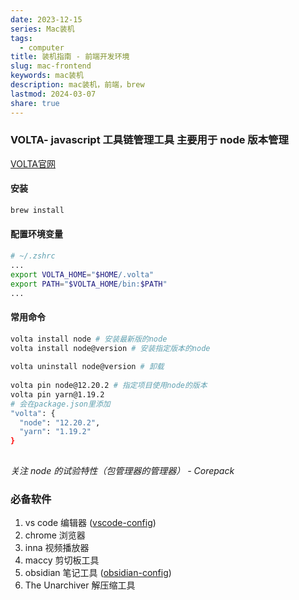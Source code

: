 ```yaml
---  
date: 2023-12-15  
series: Mac装机  
tags:  
  - computer  
title: 装机指南 - 前端开发环境  
slug: mac-frontend  
keywords: mac装机  
description: mac装机，前端，brew  
lastmod: 2024-03-07  
share: true  
---  
```

  
### VOLTA- javascript 工具链管理工具 主要用于 node 版本管理  
  
[VOLTA官网](https://github.com/volta-cli/volta)  
  
#### 安装  
  
``` Bash  
brew install   
```  
  
#### 配置环境变量  
  
``` Bash  
# ~/.zshrc  
...  
export VOLTA_HOME="$HOME/.volta"  
export PATH="$VOLTA_HOME/bin:$PATH"  
...  
```  
  
#### 常用命令  
  
``` Bash  
volta install node # 安装最新版的node  
volta install node@version # 安装指定版本的node  
  
volta uninstall node@version # 卸载  
  
volta pin node@12.20.2 # 指定项目使用node的版本  
volta pin yarn@1.19.2  
# 会在package.json里添加  
"volta": {  
  "node": "12.20.2",  
  "yarn": "1.19.2"  
}  
  
```  
  
*关注 node 的试验特性（包管理器的管理器） -  Corepack*  
  
### 必备软件  
  
1. vs code 编辑器 ([vscode-config](./vscode-config.md))  
2. chrome 浏览器  
3. inna 视频播放器  
4. maccy 剪切板工具  
5. obsidian 笔记工具 ([obsidian-config](./obsidian-config.md))  
6. The Unarchiver 解压缩工具  
